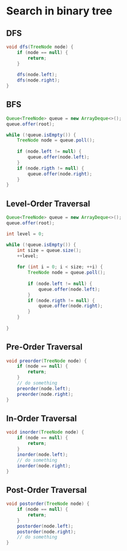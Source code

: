 # Search in binary tree





## DFS

```java
void dfs(TreeNode node) {
	if (node == null) {
		return;
	}
	
	dfs(node.left);
	dfs(node.right);
}
```





## BFS

```java
Queue<TreeNode> queue = new ArrayDeque<>();
queue.offer(root);

while (!queue.isEmpty()) {
    TreeNode node = queue.poll();
    
    if (node.left != null) {
        queue.offer(node.left);
    }
    if (node.rigth != null) {
        queue.offer(node.right);
    }
}
```





## Level-Order Traversal

```java
Queue<TreeNode> queue = new ArrayDeque<>();
queue.offer(root);

int level = 0;

while (!queue.isEmpty()) {
	int size = queue.size();
	++level;
	
	for (int i = 0; i < size; ++i) {
		TreeNode node = queue.poll();
		
		if (node.left != null) {
            queue.offer(node.left);
        }
        if (node.rigth != null) {
            queue.offer(node.right);
        }
	}
	
}
```





## Pre-Order Traversal

```java
void preorder(TreeNode node) {
	if (node == null) {
        return;
    }
    // do something
    preorder(node.left);
    preorder(node.right);
}
```





## In-Order Traversal

```java
void inorder(TreeNode node) {
	if (node == null) {
        return;
    }
    inorder(node.left);
    // do something
    inorder(node.right);
}
```





## Post-Order Traversal

```java
void postorder(TreeNode node) {
	if (node == null) {
        return;
    }
    postorder(node.left);
    postorder(node.right);
    // do something
}
```

